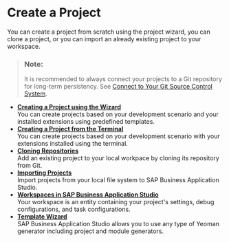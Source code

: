 <!-- loiofa59c5ab04834e46a9b2d1a788f45e50 -->

# Create a Project

You can create a project from scratch using the project wizard, you can clone a project, or you can import an already existing project to your workspace.

> ### Note:  
> It is recommended to always connect your projects to a Git repository for long-term persistency. See [Connect to Your Git Source Control System](Connect_to_Your_Git_Source_Control_System_e7a42bc.md).

-   **[Creating a Project using the Wizard](Creating_a_Project_using_the_Wizard_75ff480.md "You can create projects based on your development scenario and your installed extensions
		using predefined templates.")**  
You can create projects based on your development scenario and your installed extensions using predefined templates.
-   **[Creating a Project from the Terminal](Creating_a_Project_from_the_Terminal_c29e1a3.md "You can create projects based on your development scenario and your installed
		extensions using the terminal.")**  
You can create projects based on your development scenario with your extensions installed using the terminal.
-   **[Cloning Repositories](Cloning_Repositories_7a68bfa.md "Add an existing project to your local workpace by cloning its repository from
		Git.")**  
Add an existing project to your local workpace by cloning its repository from Git.
-   **[Importing Projects](Importing_Projects_2ada2be.md "Import projects from your local file system to SAP Business Application Studio. ")**  
Import projects from your local file system to SAP Business Application Studio.
-   **[Workspaces in SAP Business Application Studio](Workspaces_in_SAP_Business_Application_Studio_0919ce1.md " Your workspace is an entity containing your project's settings, debug configurations,
		and task configurations.")**  
 Your workspace is an entity containing your project's settings, debug configurations, and task configurations.
-   **[Template Wizard](Template_Wizard_ba59cb6.md "SAP Business Application Studio allows you to use
		any type of Yeoman generator including project and module generators.")**  
SAP Business Application Studio allows you to use any type of Yeoman generator including project and module generators.

